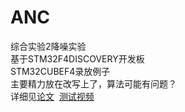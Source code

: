 # ANC
综合实验2降噪实验  
基于STM32F4DISCOVERY开发板  
STM32CUBEF4录放例子  
主要精力放在改写上了，算法可能有问题？  
详细见[论文](https://github.com/meiqua/ANC/raw/master/ANC/%E5%AE%9E%E9%AA%8C%E4%B8%89%E6%8A%A5%E5%91%8A%20.pdf)
  [测试视频](https://github.com/meiqua/ANC/raw/master/ANC/VID_20170609_222933.mp4)
